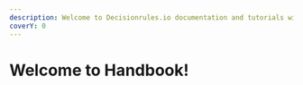 ```yaml
---
description: Welcome to Decisionrules.io documentation and tutorials wiki.
coverY: 0
---
```


# Welcome to Handbook!

